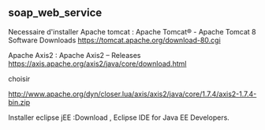 ## soap_web_service
Necessaire d'installer
Apache tomcat  : Apache Tomcat® - Apache Tomcat 8 Software Downloads https://tomcat.apache.org/download-80.cgi


Apache Axis2 : Apache Axis2 – Releases https://axis.apache.org/axis2/java/core/download.html 

choisir

http://www.apache.org/dyn/closer.lua/axis/axis2/java/core/1.7.4/axis2-1.7.4-bin.zip

Installer eclipse jEE :Download , Eclipse IDE for Java EE Developers.

